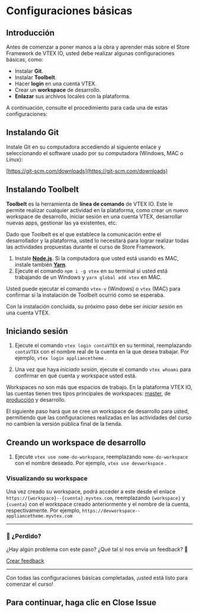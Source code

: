 # Configuraciones básicas

## Introducción

Antes de comenzar a poner manos a la obra y aprender más sobre el Store Framework de VTEX IO, usted debe realizar algunas configuraciones básicas, como:

- Instalar **Git**.
- Instalar **Toolbelt**.
- Hacer **login** en una cuenta VTEX.
- Crear un **workspace** de desarrollo.
- **Enlazar** sus archivos locales con la plataforma.

A continuación, consulte el procedimiento para cada una de estas configuraciones:

## Instalando Git 

Instale Git en su computadora accediendo al siguiente enlace y seleccionando el software usado por su computadora (Windows, MAC o Linux):

[https://git-scm.com/downloads](https://git-scm.com/downloads)


## Instalando Toolbelt

**Toolbelt** es la herramienta de **línea de comando** de VTEX IO. Este le permite realizar cualquier actividad en la plataforma, como crear un nuevo  workspace de desarrollo, iniciar sesión en una cuenta VTEX, desarrollar nuevas  apps, gestionar las ya existentes, etc.

Dado que Toolbelt es el que establece la comunicación entre el desarrollador y la  plataforma, usted lo necesitará para lograr realizar todas las actividades  propuestas durante el curso de Store Framework. 

1. Instale [**Node.js**](https://nodejs.org/). Si la computadora que usted está usando es MAC, instale también [**Yarn**](https://yarnpkg.com/).
2. Ejecute el comando `npm i -g vtex` en su terminal si usted  está trabajando de un Windows y `yarn global add vtex` en  MAC.

Usted puede ejecutar el comando `vtex-v` (Windows) o `vtex` (MAC) para confirmar si la instalación de Toolbelt ocurrió como se esperaba. 

Con la instalación concluida, su próximo paso debe ser *iniciar sesión* en una cuenta VTEX. 

## Iniciando sesión  

1. Ejecute el comando `vtex login contaVTEX` en su terminal, reemplazando `contaVTEX` con el nombre real de la cuenta en la que desea trabajar. Por ejemplo, `vtex login appliancetheme` .

2. Una vez que haya *iniciado sesión*, ejecute el comando `vtex whoami` para confirmar en qué cuenta y workspace usted está. 

Workspaces no son más que espacios de trabajo. En la plataforma VTEX IO, las cuentas tienen tres tipos principales de workspaces: [master](https://vtex.io/docs/recipes/store/promoting-a-workspace-to-master), de [producción](https://vtex.io/docs/recipes/store/creating-a-production-workspace) y desarrollo.

El siguiente paso hará que se cree un workspace de desarrollo para usted, permitiendo que las configuraciones realizadas en las actividades del curso no cambien la versión pública final de la tienda. 

## Creando un workspace de desarrollo

1. Ejecute `vtex use nome-do-workspace`, reemplazando  `nome-do-workspace` con el nombre deseado. Por ejemplo, `vtex use devworkspace` .

### Visualizando su workspace

Una vez creado su workspace, podrá acceder a este desde el enlace `https://{workspace}--{cuenta}.myvtex.com`, reemplazando `{workspace}` y `{cuenta}` con el workspace creado anteriormente y el nombre de la cuenta, respectivamente. Por ejemplo, `https://devworkspace--appliancetheme.myvtex.com`

---


### :no_entry_sign: ¿Perdido? 

¿Hay algún problema con este paso? ¿Qué tal si nos envía un feedback? :pray:

[Crear feedback](https://docs.google.com/forms/d/e/1FAIpQLSeaWrm0Hogm-txm5Ww6mUa68eDuE3WnpFjUSVJ3Wi3dnmCb7A/viewform?usp=pp_url&entry.1784529524=Configura%C3%A7%C3%B5es+b%C3%A1sicas) 

---

Con todas las configuraciones básicas completadas, ¡usted está listo para comenzar el curso!

## Para continuar, haga clic en Close Issue
